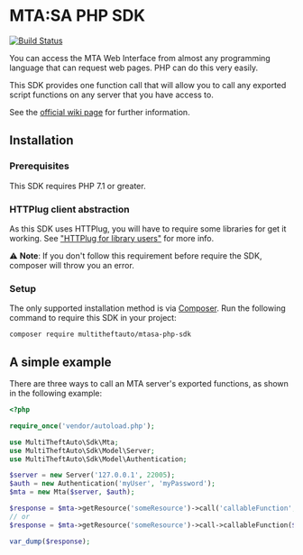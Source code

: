 # MTA:SA PHP SDK 
[![Build Status](https://dev.azure.com/multitheftauto/mtasa-php-sdk/_apis/build/status/multitheftauto.mtasa-php-sdk?branchName=master)](https://dev.azure.com/multitheftauto/mtasa-php-sdk/_build/latest?definitionId=1&branchName=master)

You can access the MTA Web Interface from almost any programming language that can request web pages. PHP can do this very easily.

This SDK provides one function call that will allow you to call any exported script functions on any server that you have access to.

See the [official wiki page](https://wiki.multitheftauto.com/wiki/PHP_SDK) for further information.

## Installation

### Prerequisites

This SDK requires PHP 7.1 or greater.

### HTTPlug client abstraction

As this SDK uses HTTPlug, you will have to require some libraries for get it working. See ["HTTPlug for library users"](http://docs.php-http.org/en/latest/httplug/users.html) for more info.

:warning: **Note**: If you don't follow this requirement before require the SDK, composer will throw you an error.

### Setup

The only supported installation method is via [Composer](https://getcomposer.org). Run the following command to require this SDK in your project:

```
composer require multitheftauto/mtasa-php-sdk
```

## A simple example

There are three ways to call an MTA server's exported functions, as shown in the following example:

```php
<?php

require_once('vendor/autoload.php');

use MultiTheftAuto\Sdk\Mta;
use MultiTheftAuto\Sdk\Model\Server;
use MultiTheftAuto\Sdk\Model\Authentication;

$server = new Server('127.0.0.1', 22005);
$auth = new Authentication('myUser', 'myPassword');
$mta = new Mta($server, $auth);

$response = $mta->getResource('someResource')->call('callableFunction', $arg1, $arg2, $arg3, ...);
// or
$response = $mta->getResource('someResource')->call->callableFunction($arg1, $arg2, $arg3, ...);

var_dump($response);
```
